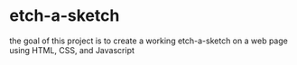 # etch-a-sketch

the goal of this project is to create a working etch-a-sketch on a web page using HTML, CSS, and Javascript